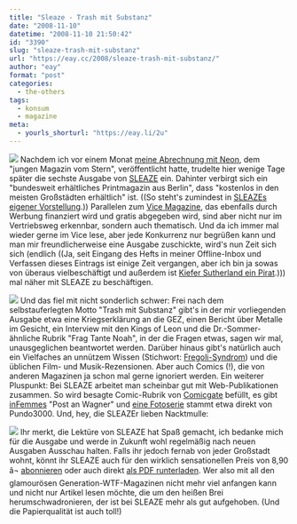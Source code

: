 ```yaml
---
title: "Sleaze - Trash mit Substanz"
date: "2008-11-10"
datetime: "2008-11-10 21:50:42"
id: "3390"
slug: "sleaze-trash-mit-substanz"
url: "https://eay.cc/2008/sleaze-trash-mit-substanz/"
author: "eay"
format: "post"
categories:
  - the-others
tags:
  - konsum
  - magazine
meta:
  - yourls_shorturl: "https://eay.li/2u"
---
```


![](/uploads/2008/sleaze1.jpg) Nachdem ich vor einem Monat [meine Abrechnung mit Neon](//eay.cc/2008/neon-eine-abrechnung/), dem "jungen Magazin vom Stern", veröffentlicht hatte, trudelte hier wenige Tage später die sechste Ausgabe von [SLEAZE](http://sleazemag.de/) ein. Dahinter verbirgt sich ein "bundesweit erhältliches Printmagazin aus Berlin", dass "kostenlos in den meisten Großstädten erhältlich" ist. ((So steht's zumindest in [SLEAZEs eigener Vorstellung](http://sleaze.twoday.net/stories/5179020/).)) Parallelen zum [Vice Magazine](http://www.viceland.com/germany/), das ebenfalls durch Werbung finanziert wird und gratis abgegeben wird, sind aber nicht nur im Vertriebsweg erkennbar, sondern auch thematisch. Und da ich immer mal wieder gerne im Vice lese, aber jede Konkurrenz nur begrüßen kann und man mir freundlicherweise eine Ausgabe zuschickte, wird's nun Zeit sich sich (endlich ((Ja, seit Eingang des Hefts in meiner Offline-Inbox und Verfassen dieses Eintrags ist einige Zeit vergangen, aber ich bin ja sowas von überaus vielbeschäftigt und außerdem ist [Kiefer Sutherland ein Pirat](//eay.cc/2008/kiefer-sutherland-ist-ein-pirat/).))) mal näher mit SLEAZE zu beschäftigen.

![](/uploads/2008/sleaze3.jpg) Und das fiel mit nicht sonderlich schwer: Frei nach dem selbstauferlegten Motto "Trash mit Substanz" gibt's in der mir vorliegenden Ausgabe etwa eine Kriegserklärung an die GEZ, einen Bericht über Metalle im Gesicht, ein Interview mit den Kings of Leon und die Dr.-Sommer-ähnliche Rubrik "Frag Tante Noah", in der die Fragen etwas, sagen wir mal, unausgeglichen beantwortet werden. Darüber hinaus gibt's natürlich auch ein Vielfaches an unnützem Wissen (Stichwort: [Fregoli-Syndrom](http://de.wikipedia.org/wiki/Fregoli-Syndrom)) und die üblichen Film- und Musik-Rezensionen. Aber auch Comics (!), die von anderen Magazinen ja schon mal gerne ignoriert werden. Ein weiterer Pluspunkt: Bei SLEAZE arbeitet man scheinbar gut mit Web-Publikationen zusammen. So wird besagte Comic-Rubrik von [Comicgate](http://www.comicgate.de/) befüllt, es gibt [inFemmes](http://infemme.twoday.net/) "Post an Wagner" und [eine Fotoserie](http://pundo3000.com/werbunggegenrealitaet3000.htm) stammt etwa direkt von Pundo3000. Und, hey, die SLEAZEr lieben Nacktmulle:

![](/uploads/2008/sleaze2.jpg) Ihr merkt, die Lektüre von SLEAZE hat Spaß gemacht, ich bedanke mich für die Ausgabe und werde in Zukunft wohl regelmäßig nach neuen Ausgaben Ausschau halten. Falls ihr jedoch fernab von jeder Großstadt wohnt, könnt ihr SLEAZE auch für den wirklich sensationellen Preis von 8,90 â¬ [abonnieren](http://sleaze.twoday.net/stories/5234705/) oder auch direkt [als PDF runterladen](http://sleaze.twoday.net/topics/PDF+-+Download/). Wer also mit all den glamourösen Generation-WTF-Magazinen nicht mehr viel anfangen kann und nicht nur Artikel lesen möchte, die um den heißen Brei herumschwadronieren, der ist bei SLEAZE mehr als gut aufgehoben. (Und die Papierqualität ist auch toll!)
